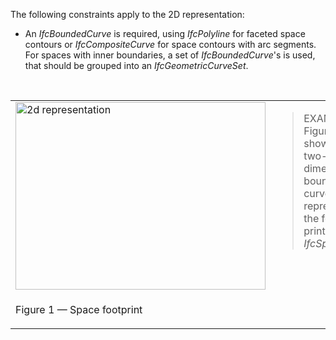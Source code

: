 The following constraints apply to the 2D representation:

* An _IfcBoundedCurve_ is required, using _IfcPolyline_ for faceted space contours or _IfcCompositeCurve_ for space contours with arc segments. For spaces with inner boundaries, a set of _IfcBoundedCurve_'s is used, that should be grouped into an _IfcGeometricCurveSet_.

&nbsp;

<table cellpadding="2" cellspacing="2">
 
<tr valign="top">
  <td align="left" valign="top"><img src="../../../figures/IfcSpace_2D-Layout1.gif" alt="2d representation" border="0" height="300" width="400"></td>
  <td><blockquote class="example">EXAMPLE&nbsp; Figure 1 shows a two-dimensional bounded curve representing the
foot print of <em>IfcSpace</em>.</blockquote></td>
 </tr>

 <tr>
  <td><p class="figure">Figure 1 &mdash; Space footprint</p></td>
  <td>&nbsp;</td>
 </tr>

</table>